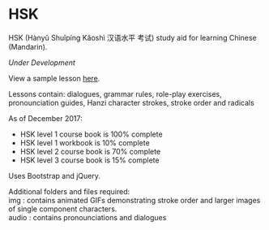 # HSK
HSK (Hànyǔ Shuǐpíng Kǎoshì 汉语水平 考试) study aid for learning Chinese (Mandarin).

<i>Under Development</i>

View a sample lesson <a href="https://www.stephenmccready.asia/mi/L3-L1.php" target="_blank">here</a>.

Lessons contain: dialogues, grammar rules, role-play exercises, pronounciation guides, Hanzi character strokes, stroke order and radicals
<p>
As of December 2017:
<ul>
<li>HSK level 1 course book is 100% complete</li>
<li>HSK level 1 workbook is 10% complete</li>
<li>HSK level 2 course book is 70% complete</li>
<li>HSK level 3 course book is 15% complete</li>
</ul>
</p>
Uses Bootstrap and jQuery.

Additional folders and files required:<br/>
img : contains animated GIFs demonstrating stroke order and larger images of single component characters.<br/>
audio : contains pronounciations and dialogues<br/>
